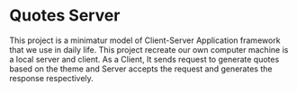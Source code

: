 # Quotes Server
This project is a minimatur model of Client-Server Application framework that we use in daily life. This project recreate our own computer machine is a local server and client. As a Client, It sends request to generate quotes based on the theme and Server accepts the request and generates the response respectively. 

